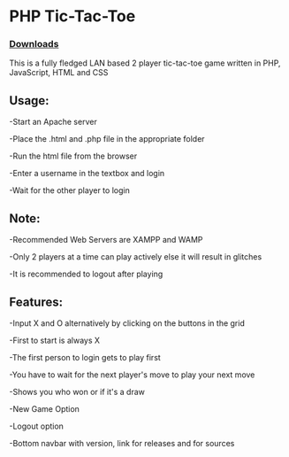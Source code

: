 # PHP Tic-Tac-Toe

### [Downloads](https://github.com/VarunS2002/PHP-Tic-Tac-Toe/releases)

This is a fully fledged LAN based 2 player tic-tac-toe game written in PHP, JavaScript, HTML and CSS

## Usage:

-Start an Apache server

-Place the .html and .php file in the appropriate folder

-Run the html file from the browser

-Enter a username in the textbox and login

-Wait for the other player to login

## Note:

-Recommended Web Servers are XAMPP and WAMP

-Only 2 players at a time can play actively else it will result in glitches

-It is recommended to logout after playing 

## Features:

-Input X and O alternatively by clicking on the buttons in the grid

-First to start is always X

-The first person to login gets to play first

-You have to wait for the next player's move to play your next move

-Shows you who won or if it's a draw

-New Game Option

-Logout option

-Bottom navbar with version, link for releases and for sources
